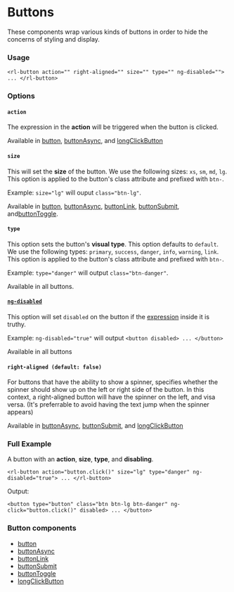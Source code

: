 # Buttons
These components wrap various kinds of buttons in order to hide the concerns of styling and display.

### Usage
```
<rl-button action="" right-aligned="" size="" type="" ng-disabled=""> ... </rl-button>
```
### Options

#### `action`

The expression in the **action** will be triggered when the button is clicked.

Available in [button](../button/button.md), [buttonAsync](../buttonAsync/buttonAsync.md), and [longClickButton](../longClickButton/longClickButton.md)

#### `size`

This will set the **size** of the button. We use the following sizes: `xs`, `sm`, `md`, `lg`. This option is applied to the button's class attribute and prefixed with `btn-`.

Example: `size="lg"` will ouput `class="btn-lg"`.

Available in [button](../button/button.md), [buttonAsync](../buttonAsync/buttonAsync.md), [buttonLink](../buttonLink/buttonLink.md), [buttonSubmit](../buttonSubmit/buttonSubmit.md), and[buttonToggle](../buttonToggle/buttonToggle.md).

#### `type`

This option sets the button's **visual type**. This option defaults to `default`. We use the following types: `primary`, `success`, `danger`, `info`, `warning`, `link`. This option is applied to the button's class attribute and prefixed with `btn-`.

Example: `type="danger"` will output `class="btn-danger"`.

Available in all buttons.

#### [`ng-disabled`](https://docs.angularjs.org/api/ng/directive/ngDisabled)

This option will set `disabled` on the button if the [expression](https://docs.angularjs.org/guide/expression) inside it is truthy.

Example: `ng-disabled="true"` will output `<button disabled> ... </button>`

Available in all buttons

#### `right-aligned (default: false)`

For buttons that have the ability to show a spinner, specifies whether the spinner should show up on the left or right side of the button. In this context, a right-aligned button will have the spinner on the left, and visa versa. (It's preferrable to avoid having the text jump when the spinner appears)

Available in [buttonAsync](../buttonAsync/buttonAsync.md), [buttonSubmit](../buttonSubmit/buttonSubmit.md), and [longClickButton](../longClickButton/longClickButton.md)

### Full Example
A button with an **action**, **size**, **type**, and **disabling**.
```
<rl-button action="button.click()" size="lg" type="danger" ng-disabled="true"> ... </rl-button>
```
Output:
```
<button type="button" class="btn btn-lg btn-danger" ng-click="button.click()" disabled> ... </button>
```

### Button components
* [button](../button/button.md)
* [buttonAsync](../buttonAsync/buttonAsync.md)
* [buttonLink](../buttonLink/buttonLink.md)
* [buttonSubmit](../buttonSubmit/buttonSubmit.md)
* [buttonToggle](../buttonToggle/buttonToggle.md)
* [longClickButton](../longClickButton/longClickButton.md)